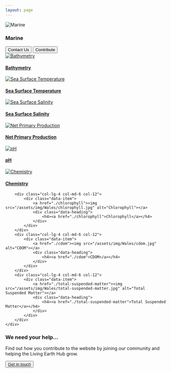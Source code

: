```yaml
---
layout: page
---
```


<!-- country-subpage-banner-section-start -->
<div class="row country_subpage-main-section mb-80 mx-0">
    <div class="col-md-5 country_subpage-background-color m-0 p-0">
        <div class="mx-md-5 d-flex flex-column h-100 main-content">
        </div>
    </div>
    <div class="col-md-7 m-0 p-0 position-relative">
        <div class="country_subpage-img-layer"></div>
        <img class="country_subpage-benner-img" src="/assets/img/Wales/Big/marine.jpg" alt="Marine">
    </div>
    <div class="dsc-about-page container">
        <div class="row">
            <div class="dsc-about-inner col-12 col-md-5">
                <h3 class="mb-3 mb-md-4 text-uppercase">Marine</h3>
            </div>
        </div>
        <div class="country-subpage-welcome-living-button d-flex justify-content-xs-center justify-content-md-start mt-3">
            <button type="button" class="country-subpage-search">Contact Us</button>
            <button type="button" class="country-subpage-get-in-touch">Contribute</button>
        </div>
    </div>
</div>
<!-- country-subpage-banner-section-end -->

<!-- country-subpage-blog-start -->
<div class="container mt-80 mb-80 future-landscapes-main">
    <div class="row">
        <div class="col-lg-4 col-md-6 col-12">
            <div class="data-item">
                <a href="./bathymetry"><img src="/assets/img/Wales/bathymetry.jpg" alt="Bathymetry"></a>
                <div class="data-heading">
                    <h4><a href="./bathymetry">Bathymetry</a></h4>
                </div>
            </div>
        </div>
        <div class="col-lg-4 col-md-6 col-12">
            <div class="data-item">
                <a href="./sea-surface-temperature"><img src="/assets/img/Wales/sea-surface-temperature.jpg" alt="Sea Surface Temperature"></a>
                <div class="data-heading">
                    <h4><a href="./sea-surface-temperature">Sea Surface Temperature</a></h4>
                </div>
            </div>
        </div>
        <div class="col-lg-4 col-md-6 col-12">
            <div class="data-item">
                <a href="./sea-surface-salinity"><img src="/assets/img/Wales/sea-surface-salinity.jpg" alt="Sea Surface Salinity"></a>
                <div class="data-heading">
                    <h4><a href="./sea-surface-salinity">Sea Surface Salinity</a></h4>
                </div>
            </div>
        </div>
        <div class="col-lg-4 col-md-6 col-12">
            <div class="data-item">
                <a href="./net-primary-production"><img src="/assets/img/Wales/net-primary-production.jpg" alt="Net Primary Production"></a>
                <div class="data-heading">
                    <h4><a href="./net-primary-production">Net Primary Production</a></h4>
                </div>
            </div>
        </div>
        <div class="col-lg-4 col-md-6 col-12">
            <div class="data-item">
                <a href="./ph"><img src="/assets/img/Wales/ph.jpg" alt="pH"></a>
                <div class="data-heading">
                    <h4><a href="./ph">pH</a></h4>
                </div>
            </div>
        </div>
        <div class="col-lg-4 col-md-6 col-12">
            <div class="data-item">
                <a href="./chemistry"><img src="/assets/img/Wales/chemistry.jpg" alt="Chemistry"></a>
                <div class="data-heading">
                    <h4><a href="./chemistry">Chemistry</a></h4>
                </div>
            </div>
        </div>

        <div class="col-lg-4 col-md-6 col-12">
            <div class="data-item">
                <a href="./chlorophyll"><img src="/assets/img/Wales/chlorophyll.jpg" alt="Chlorophyll"></a>
                <div class="data-heading">
                    <h4><a href="./chlorophyll">Chlorophyll</a></h4>
                </div>
            </div>
        </div>
        <div class="col-lg-4 col-md-6 col-12">
            <div class="data-item">
                <a href="./cdom"><img src="/assets/img/Wales/cdom.jpg" alt="CDOM"></a>
                <div class="data-heading">
                    <h4><a href="./cdom">CDOM</a></h4>
                </div>
            </div>
        </div>
        <div class="col-lg-4 col-md-6 col-12">
            <div class="data-item">
                <a href="./total-suspended-matter"><img src="/assets/img/Wales/total-suspended-matter.jpg" alt="Total Suspended Matter"></a>
                <div class="data-heading">
                    <h4><a href="./total-suspended-matter">Total Suspended Matter</a></h4>
                </div>
            </div>
        </div>
    </div>
</div>
<!-- country-subpage-blog-end -->

<!-- get-in-section-Start -->
<div class="container mb-100">
    <div class="get-in-section-main">
        <div class="get-in-section-dsc">
            <h3>We need your help&hellip;</h3>
            <p>Find out how you contribute to the website by joining our community and helping the Living Earth Hub grow.</p>
        </div>
        <button type="button"><a href="/contact/">Get in touch</a></button>
    </div>
</div>
<!-- get-in-section-End -->
